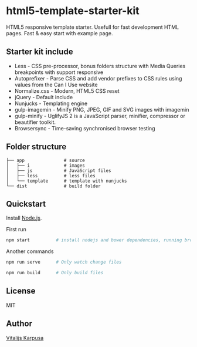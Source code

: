 # html5-template-starter-kit
HTML5 responsive template starter. Usefull for fast development HTML pages. Fast & easy start with example page.

## Starter kit include
* Less - CSS pre-processor, bonus folders structure with Media Queries breakpoints with support responsive
* Autoprefixer - Parse CSS and add vendor prefixes to CSS rules using values from the Can I Use website
* Normalize.css - Modern, HTML5 CSS reset
* jQuery - Default include
* Nunjucks - Templating engine
* gulp-imagemin - Minify PNG, JPEG, GIF and SVG images with imagemin
* gulp-minify - UglifyJS 2 is a JavaScript parser, minifier, compressor or beautifier toolkit.
* Browsersync - Time-saving synchronised browser testing

## Folder structure

    ├── app               # source
    │   ├── i             # images
    │   ├── js            # JavaScript files
    │   ├── less          # less files
    │   └── template      # template with nunjucks
    └── dist              # build folder

## Quickstart

Install [Node.js](https://nodejs.org/en/).

First run

```bash
npm start          # install nodejs and bower dependencies, running browserSync on http://localhost:3000/ and watch files changes.
```

Another commands

```bash
npm run serve      # Only watch change files
```

```bash
npm run build      # Only build files
```

## License

MIT

## Author

[Vitalijs Karpusa](http://www.karpusa.lv)
